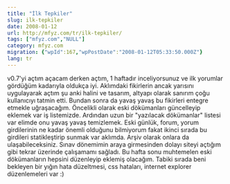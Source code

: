 ```yaml
---
title: "İlk Tepkiler"
slug: ilk-tepkiler
date: 2008-01-12
url: http://mfyz.com/tr/ilk-tepkiler/
tags: ["mfyz.com","NULL"]
category: mfyz.com
migration: {"wpId":167,"wpPostDate":"2008-01-12T05:33:50.000Z"}
lang: tr
---
```


v0.7'yi açtım açacam derken açtım, 1 haftadır inceliyorsunuz ve ilk yorumlar gördüğüm kadarıyla oldukça iyi. Aklımdaki fikirlerin ancak yarısını uygulayarak açtım şu anki halini ve tasarım, altyapı olarak sanırım çoğu kullanıcıyı tatmin etti. Bundan sonra da yavaş yavaş bu fikirleri entegre etmekle uğraşacağım. Öncelikli olarak eski dökümanları güncelleyip eklemek var iş listemizde. Ardından uzun bir "yazılacak dökümanlar" listesi var elimde onu yavaş yavaş temizlemek. Eski günlük, forum, yorum girdilerinin ne kadar önemli olduğunu bilmiyorum fakat ikinci sırada bu girdileri statikleştirip sunmak var aklımda. Arşiv olarak onlara da ulaşabileceksiniz. Sınav dönemimin araya girmesinden dolayı siteyi açtığım gibi tekrar üzerinde çalışamamı sağladı. Bu hafta sonu muhtemelen eski dökümanların hepsini düzenleyip eklemiş olacağım. Tabiki sırada beni bekleyen bir yığın hata düzeltmesi, css hataları, internet explorer düzenlemeleri var :)